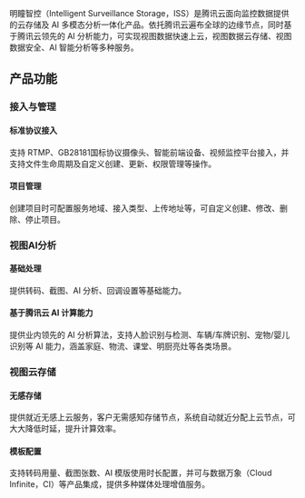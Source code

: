 明瞳智控（Intelligent Surveillance Storage，ISS）是腾讯云面向监控数据提供的云存储及 AI 多模态分析一体化产品。依托腾讯云遍布全球的边缘节点，同时基于腾讯云领先的 AI 分析能力，可实现视图数据快速上云，视图数据云存储、视图数据安全、AI 智能分析等多种服务。

## 产品功能

### 接入与管理

#### 标准协议接入
支持 RTMP、GB28181国标协议摄像头、智能前端设备、视频监控平台接入，并支持文件生命周期及自定义创建、更新、权限管理等操作。

#### 项目管理
创建项目时可配置服务地域、接入类型、上传地址等，可自定义创建、修改、删除、停止项目。

### 视图AI分析

#### 基础处理
提供转码、截图、AI 分析、回调设置等基础能力。

#### 基于腾讯云 AI 计算能力
提供业内领先的 AI 分析算法，支持人脸识别与检测、车辆/车牌识别、宠物/婴儿识别等 AI 能力，涵盖家庭、物流、课堂、明厨亮灶等各类场景。

### 视图云存储

#### 无感存储
提供就近无感上云服务，客户无需感知存储节点，系统自动就近分配上云节点，可大大降低时延，提升计算效率。

#### 模板配置
支持转码用量、截图张数、AI 模版使用时长配置，并可与数据万象（Cloud Infinite，CI）等产品集成，提供多种媒体处理增值服务。
